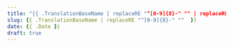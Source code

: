 ```yaml
---
title: "{{ .TranslationBaseName | replaceRE "^[0-9]{8}-" "" | replaceRE "-" " " | title }}"
slug: {{ .TranslationBaseName | replaceRE "^[0-9]{8}-" ""  }}
date: {{ .Date }}
draft: true
---
```


